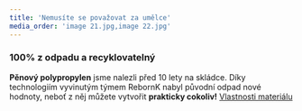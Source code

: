 ```yaml
---
title: 'Nemusíte se považovat za umělce'
media_order: 'image 21.jpg,image 22.jpg'
---
```


### 100% z odpadu a recyklovatelný
**Pěnový polypropylen** jsme nalezli před 10 lety na skládce. Díky technologiím vyvinutým týmem RebornK nabyl původní odpad nové hodnoty, neboť z něj můžete vytvořit **prakticky cokoliv!**
[Vlastnosti materiálu](../../#vlastnosti)
